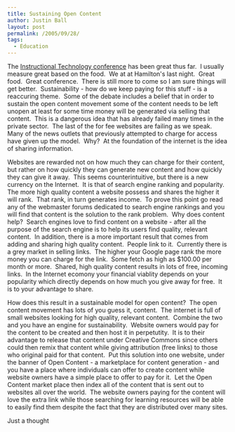 ```yaml
---
title: Sustaining Open Content
author: Justin Ball
layout: post
permalink: /2005/09/28/
tags:
  - Education
---
```


The [Instructional Technology conference][1] has been great thus far. 
I usually measure great based on the food.  We at at Hamilton's
last night.  Great food.  Great conference.  There is
still more to come so I am sure things will get better. 
Sustainability - how do we keep paying for this stuff - is a reaccuring
theme.  Some of the debate includes a belief that in order to
sustain the open content movement some of the content needs to be left
unopen at least for some time money will be generated via selling that
content.  This is a dangerous idea that has already failed many
times in the private sector.  The last of the for fee websites are
failing as we speak.  Many of the news outlets that previously
attempted to charge for access have given up the model. 
Why?  At the foundation of the internet is the idea of sharing
information. 

Websites are rewarded not on how much they can charge for their
content, but rather on how quickly they can generate new content and
how quickly they can give it away.  This seems counterintuitive,
but there is a new currency on the Internet.  It is that of search
engine ranking and popularity.  The more high quality content a
website possess and shares the higher it will rank.  That rank, in
turn generates income.  To prove this point go read any of the
webmaster forums dedicated to search engine rankings and you will find
that content is the solution to the rank problem.  Why does
content help?  Search engines love to find content on a website -
after all the purpose of the search engine is to help its users find
quality, relevant content.  In addition, there is a more important
result that comes from adding and sharing high quality content. 
People link to it.  Currently there is a grey market in selling
links.  The higher your Google page rank the more money you can
charge for the link.  Some fetch as high as $100.00 per month or
more.  Shared, high quality content results in lots of free,
incoming links.  In the Internet ecomony your financial viablity
depends on your popularity which directly depends on how much you give
away for free.  It is to your advantage to share.

How does this result in a sustainable model for open content?  The
open content movement has lots of you guess it, content.  The
internet is full of small websites looking for high quality, relevant
content.  Combine the two and you have an engine for
sustainability.  Website owners would pay for the content to be
created and then host it in perpetutity.  It is to their advantage
to release that content under Creative Commons since others could then
remix that content while giving attribution (free links) to those who
original paid for that content.  Put this solution into one
website, under the banner of Open Content - a marketplace for content
generation - and you have a place where individuals can offer to create
content while website owners have a simple place to offer to pay for
it.  Let the Open Content market place then index all of the
content that is sent out to websites all over the world.  The
website owners paying for the content will love the extra link while
those searching for learning resources will be able to easily find them
despite the fact that they are distributed over many sites.

Just a thought

 [1]: http://cosl.usu.edu/conference/